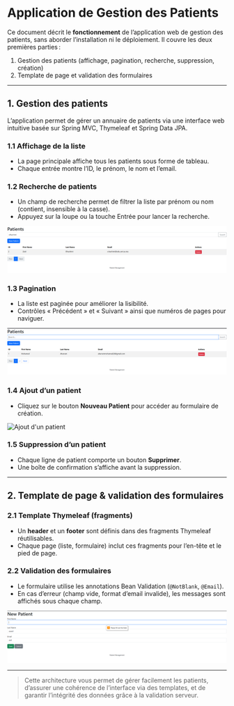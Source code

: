 # Application de Gestion des Patients

Ce document décrit le **fonctionnement** de l’application web de gestion des patients, sans aborder l’installation ni le déploiement. Il couvre les deux premières parties :

1. Gestion des patients (affichage, pagination, recherche, suppression, création)
2. Template de page et validation des formulaires

---

## 1. Gestion des patients

L’application permet de gérer un annuaire de patients via une interface web intuitive basée sur Spring MVC, Thymeleaf et Spring Data JPA.

### 1.1 Affichage de la liste

* La page principale affiche tous les patients sous forme de tableau.
* Chaque entrée montre l’ID, le prénom, le nom et l’email.

### 1.2 Recherche de patients

* Un champ de recherche permet de filtrer la liste par prénom ou nom (contient, insensible à la casse).
* Appuyez sur la loupe ou la touche Entrée pour lancer la recherche.

![Recherche de patients](./images/filter%20patient.PNG)

### 1.3 Pagination

* La liste est paginée pour améliorer la lisibilité.
* Contrôles « Précédent » et « Suivant » ainsi que numéros de pages pour naviguer.

![Pagination](./images/pagination.PNG)

### 1.4 Ajout d’un patient

* Cliquez sur le bouton **Nouveau Patient** pour accéder au formulaire de création.

![Ajout d'un patient]("./images/add%20new%20patient.PNG")

### 1.5 Suppression d’un patient

* Chaque ligne de patient comporte un bouton **Supprimer**.
* Une boîte de confirmation s’affiche avant la suppression.

---

## 2. Template de page & validation des formulaires

### 2.1 Template Thymeleaf (fragments)

* Un **header** et un **footer** sont définis dans des fragments Thymeleaf réutilisables.
* Chaque page (liste, formulaire) inclut ces fragments pour l’en-tête et le pied de page.

### 2.2 Validation des formulaires

* Le formulaire utilise les annotations Bean Validation (`@NotBlank`, `@Email`).
* En cas d’erreur (champ vide, format d’email invalide), les messages sont affichés sous chaque champ.

![Validation du formulaire](./images/form%20validation.PNG)

---

> Cette architecture vous permet de gérer facilement les patients, d’assurer une cohérence de l’interface via des templates, et de garantir l’intégrité des données grâce à la validation serveur.
